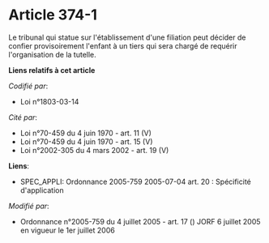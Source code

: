 # Article 374-1

Le tribunal qui statue sur l'établissement d'une filiation peut décider de confier provisoirement l'enfant à un tiers qui
sera chargé de requérir l'organisation de la tutelle.

**Liens relatifs à cet article**

_Codifié par_:

  - Loi n°1803-03-14

_Cité par_:

  - Loi n°70-459 du 4 juin 1970 - art. 11 (V)
  - Loi n°70-459 du 4 juin 1970 - art. 15 (V)
  - Loi n°2002-305 du 4 mars 2002 - art. 19 (V)

**Liens**:

  - SPEC_APPLI: Ordonnance 2005-759 2005-07-04 art. 20 : Spécificité d'application

_Modifié par_:

  - Ordonnance n°2005-759 du 4 juillet 2005 - art. 17 () JORF 6 juillet 2005 en vigueur le 1er juillet 2006
